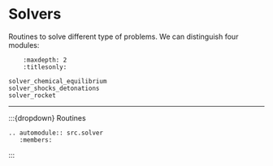 # Solvers

Routines to solve different type of problems. We can distinguish four modules:

```{toctree}
    :maxdepth: 2
    :titlesonly:
    
solver_chemical_equilibrium
solver_shocks_detonations
solver_rocket
```

***

:::{dropdown} Routines
```{eval-rst}
.. automodule:: src.solver
   :members:
```
:::